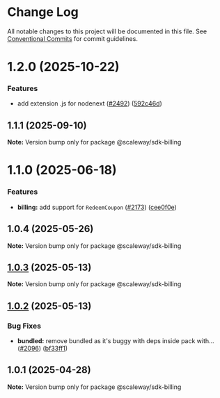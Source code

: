 # Change Log

All notable changes to this project will be documented in this file.
See [Conventional Commits](https://conventionalcommits.org) for commit guidelines.

# 1.2.0 (2025-10-22)

### Features

- add extension .js for nodenext ([#2492](https://github.com/scaleway/scaleway-sdk-js/issues/2492)) ([592c46d](https://github.com/scaleway/scaleway-sdk-js/commit/592c46df916c5b8b35f26c13b626eee797970f5d))

## 1.1.1 (2025-09-10)

**Note:** Version bump only for package @scaleway/sdk-billing

# 1.1.0 (2025-06-18)

### Features

- **billing:** add support for `RedeemCoupon` ([#2173](https://github.com/scaleway/scaleway-sdk-js/issues/2173)) ([cee0f0e](https://github.com/scaleway/scaleway-sdk-js/commit/cee0f0e9b3fa2f5bd908c099b621e16ace9f27c9))

## 1.0.4 (2025-05-26)

**Note:** Version bump only for package @scaleway/sdk-billing

## [1.0.3](https://github.com/scaleway/scaleway-sdk-js/compare/@scaleway/sdk-billing@1.0.2...@scaleway/sdk-billing@1.0.3) (2025-05-13)

**Note:** Version bump only for package @scaleway/sdk-billing

## [1.0.2](https://github.com/scaleway/scaleway-sdk-js/compare/@scaleway/sdk-billing@1.0.1...@scaleway/sdk-billing@1.0.2) (2025-05-13)

### Bug Fixes

- **bundled:** remove bundled as it's buggy with deps inside pack with… ([#2096](https://github.com/scaleway/scaleway-sdk-js/issues/2096)) ([bf33ff1](https://github.com/scaleway/scaleway-sdk-js/commit/bf33ff1f9cdd951add94817dac27239c86ef5437))

## 1.0.1 (2025-04-28)

**Note:** Version bump only for package @scaleway/sdk-billing
